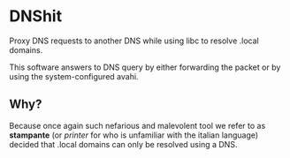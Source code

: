 # DNShit

Proxy DNS requests to another DNS while using libc to resolve .local domains.

This software answers to DNS query by either forwarding the packet or by using the system-configured avahi.

## Why?

Because once again such nefarious and malevolent tool we refer to as __stampante__ (or *printer* for who is unfamiliar with the italian language) decided that .local domains can only be resolved using a DNS.
